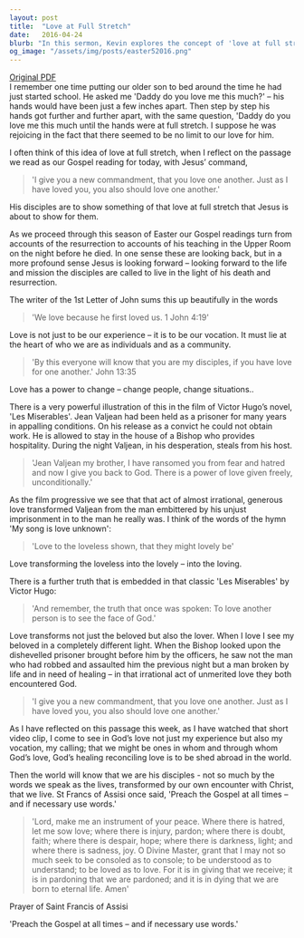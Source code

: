 ```yaml
---
layout: post
title:  "Love at Full Stretch"
date:   2016-04-24
blurb: "In this sermon, Kevin explores the concept of 'love at full stretch', drawing from the Gospel reading where Jesus commands his disciples to love one another. He emphasizes that love is not just an experience, but a vocation, and that it has the power to transform both the beloved and the lover. He uses the story of Jean Valjean from 'Les Miserables' to illustrate the transformative power of love."
og_image: "/assets/img/posts/easter52016.png"
---
```

[Original PDF](/assets/pdf/easter52016.pdf)    
I remember one time putting our older son to bed around the time he had just started school. He asked me 'Daddy do you love me this much?' – his hands would have been just a few inches apart. Then step by step his hands got further and further apart, with the same question, 'Daddy do you love me this much until the hands were at full stretch. I suppose he was rejoicing in the fact that there seemed to be no limit to our love for him.

I often think of this idea of love at full stretch, when I reflect on the passage we read as our Gospel reading for today, with Jesus’ command,

> 'I give you a new commandment, that you love one another. Just as I have loved you, you also should love one another.'

His disciples are to show something of that love at full stretch that Jesus is about to show for them.

As we proceed through this season of Easter our Gospel readings turn from accounts of the resurrection to accounts of his teaching in the Upper Room on the night before he died. In one sense these are looking back, but in a more profound sense Jesus is looking forward – looking forward to the life and mission the disciples are called to live in the light of his death and resurrection.

The writer of the 1st Letter of John sums this up beautifully in the words

> 'We love because he first loved us. 1 John 4:19'

Love is not just to be our experience – it is to be our vocation. It must lie at the heart of who we are as individuals and as a community.

> 'By this everyone will know that you are my disciples, if you have love for one another.' John 13:35

Love has a power to change – change people, change situations..

There is a very powerful illustration of this in the film of Victor Hugo’s novel, 'Les Miserables'. Jean Valjean had been held as a prisoner for many years in appalling conditions. On his release as a convict he could not obtain work. He is allowed to stay in the house of a Bishop who provides hospitality. During the night Valjean, in his desperation, steals from his host.

> 'Jean Valjean my brother, I have ransomed you from fear and hatred and now I give you back to God. There is a power of love given freely, unconditionally.'

As the film progressive we see that that act of almost irrational, generous love transformed Valjean from the man embittered by his unjust imprisonment in to the man he really was. I think of the words of the hymn 'My song is love unknown':

> 'Love to the loveless shown, that they might lovely be'

Love transforming the loveless into the lovely – into the loving.

There is a further truth that is embedded in that classic 'Les Miserables' by Victor Hugo:

> 'And remember, the truth that once was spoken: To love another person is to see the face of God.'

Love transforms not just the beloved but also the lover. When I love I see my beloved in a completely different light. When the Bishop looked upon the dishevelled prisoner brought before him by the officers, he saw not the man who had robbed and assaulted him the previous night but a man broken by life and in need of healing – in that irrational act of unmerited love they both encountered God.

> 'I give you a new commandment, that you love one another. Just as I have loved you, you also should love one another.'

As I have reflected on this passage this week, as I have watched that short video clip, I come to see in God’s love not just my experience but also my vocation, my calling; that we might be ones in whom and through whom God’s love, God’s healing reconciling love is to be shed abroad in the world.

Then the world will know that we are his disciples - not so much by the words we speak as the lives, transformed by our own encounter with Christ, that we live. St Francs of Assisi once said, 'Preach the Gospel at all times – and if necessary use words.'

> 'Lord, make me an instrument of your peace.
Where there is hatred, let me sow love;
where there is injury, pardon;
where there is doubt, faith;
where there is despair, hope;
where there is darkness, light;
and where there is sadness, joy.
O Divine Master, grant that I may not so much seek to be consoled as to console;
to be understood as to understand;
to be loved as to love.
For it is in giving that we receive;
it is in pardoning that we are pardoned;
and it is in dying that we are born to eternal life. Amen'

Prayer of Saint Francis of Assisi

'Preach the Gospel at all times – and if necessary use words.'
